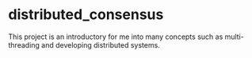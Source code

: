 # distributed_consensus
This project is an introductory for me into many concepts such as multi-threading and developing distributed systems.
